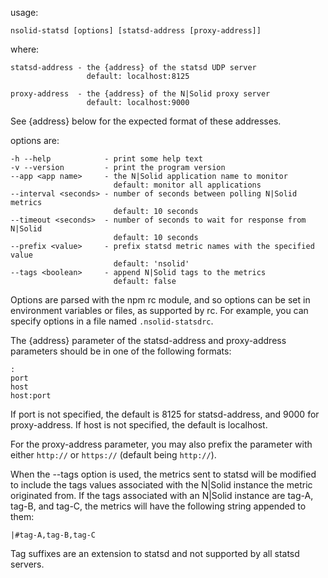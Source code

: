 usage:

    nsolid-statsd [options] [statsd-address [proxy-address]]

where:

    statsd-address - the {address} of the statsd UDP server
                     default: localhost:8125

    proxy-address  - the {address} of the N|Solid proxy server
                     default: localhost:9000

See {address} below for the expected format of these addresses.

options are:

    -h --help            - print some help text
    -v --version         - print the program version
    --app <app name>     - the N|Solid application name to monitor
                           default: monitor all applications
    --interval <seconds> - number of seconds between polling N|Solid metrics
                           default: 10 seconds
    --timeout <seconds>  - number of seconds to wait for response from N|Solid
                           default: 10 seconds
    --prefix <value>     - prefix statsd metric names with the specified value
                           default: 'nsolid'
    --tags <boolean>     - append N|Solid tags to the metrics
                           default: false

Options are parsed with the npm rc module, and so options can be set in
environment variables or files, as supported by rc.  For example, you can
specify options in a file named `.nsolid-statsdrc`.

The {address} parameter of the statsd-address and proxy-address parameters
should be in one of the following formats:

    :
    port
    host
    host:port

If port is not specified, the default is 8125 for statsd-address, and 9000 for
proxy-address. If host is not specified, the default is localhost.

For the proxy-address parameter, you may also prefix the parameter with either
`http://` or `https://` (default being `http://`).

When the --tags option is used, the metrics sent to statsd will be modified to
include the tags values associated with the N|Solid instance the metric
originated from.  If the tags associated with an N|Solid instance are tag-A,
tag-B, and tag-C, the metrics will have the following string appended to them:

    |#tag-A,tag-B,tag-C

Tag suffixes are an extension to statsd and not supported by all statsd servers.
